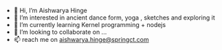 - 👋 Hi, I’m Aishwarya Hinge
- 👀 I’m interested in ancient dance form, yoga , sketches and exploring it
- 🌱 I’m currently learning Kernel programming + nodejs
- 💞️ I’m looking to collaborate on ...
- 📫 reach me on aishwarya.hinge@springct.com

<!---
aishwaryahinge/aishwaryahinge is a ✨ special ✨ repository because its `README.md` (this file) appears on your GitHub profile.
You can click the Preview link to take a look at your changes.
--->
